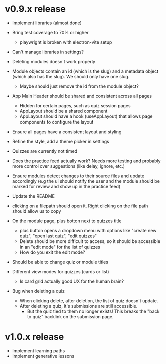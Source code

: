 # v0.9.x release

- Implement libraries (almost done)
- Bring test coverage to 70% or higher
    - playwright is broken with electron-vite setup
- Can't manage libraries in settings?
- Deleting modules doesn't work properly
- Module objects contain an id (which is the slug) and a metadata object (which also has the slug). We should only have one slug.
    - Maybe should just remove the id from the module object?
- App Main Header should be shared and consistent across all pages
    - Hidden for certain pages, such as quiz session pages
    - AppLayout should be a shared component
    - AppLayout should have a hook (useAppLayout) that allows page components to configure the layout
- Ensure all pages have a consistent layout and styling
- Refine the style, add a theme picker in settings
- Quizzes are currently not timed
- Does the practice feed actually work? Needs more testing and probably more control over suggestions (like delay, ignore, etc.)
- Ensure modules detect changes to their source files and update accordingly (e.g the ui should notify the user and the module should be marked for review and show up in the practice feed)
- Update the README

- clicking on a filepath should open it. Right clicking on the file path should allow us to copy
- On the module page, plus botton next to quizzes title
    - plus button opens a dropdown menu with options like "create new quiz", "open last quiz", "edit quizzes"
    - Delete should be more difficult to access, so it should be accessible in an "edit mode" for the list of quizzes
    - How do you exit the edit mode?
- Should be able to change quiz or module titles
- Different view modes for quizzes (cards or list)

    - Is card grid actually good UX for the human brain?

- Bug when deleting a quiz
    - When clicking delete, after deletion, the list of quiz doesn't update.
    - After deleting a quiz, it's submissions are still accessible.
        - But the quiz tied to them no longer exists! This breaks the "back to quiz" backlink on the submission page.

# v1.0.x release

- Implement learning paths
- Implement generative lessons
